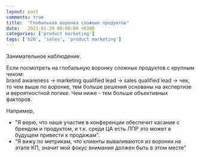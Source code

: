 ```yaml
---
layout: post
comments: true
title:  "Глобальная воронка сложных продуктов"
date:   2021-01-29 09:00:00 +0300
categories: ['product marketing']
tags: ['b2b', 'sales', 'product marketing']
---
```

Занимательное наблюдение.

Если посмотреть на глобальную воронку сложных продуктов с крупным чеком:  
brand awareness -> marketing qualified lead -> sales qualified lead -> чек,  
то чем выше по воронке, тем больше решения основаны на экспертизе и вероятностной логике. Чем ниже - тем больше объективных факторов.

Например, 
- "Я верю, что наше участие в конференции обеспечит касание с брендом и продуктом, и т.к. среди ЦА есть ЛПР это может в будущем привести к продажам".
- "Я вижу по метрикам, что клиенты вываливаются из воронки на этапе КП, значит мой фокус внимания должен быть в этом месте"
